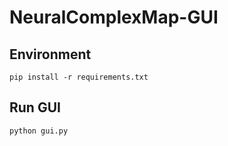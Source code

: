# NeuralComplexMap-GUI


## Environment
```
pip install -r requirements.txt
```

## Run GUI
```
python gui.py
```